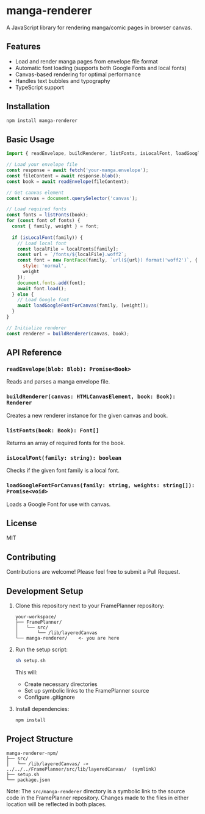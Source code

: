 # manga-renderer

A JavaScript library for rendering manga/comic pages in browser canvas.

## Features

- Load and render manga pages from envelope file format
- Automatic font loading (supports both Google Fonts and local fonts)
- Canvas-based rendering for optimal performance
- Handles text bubbles and typography
- TypeScript support

## Installation

```bash
npm install manga-renderer
```

## Basic Usage

```javascript
import { readEnvelope, buildRenderer, listFonts, isLocalFont, loadGoogleFontForCanvas } from "manga-renderer";

// Load your envelope file
const response = await fetch('your-manga.envelope');
const fileContent = await response.blob();
const book = await readEnvelope(fileContent);

// Get canvas element
const canvas = document.querySelector('canvas');

// Load required fonts
const fonts = listFonts(book);
for (const font of fonts) {
  const { family, weight } = font;
  
  if (isLocalFont(family)) {
    // Load local font
    const localFile = localFonts[family];
    const url = `/fonts/${localFile}.woff2`;
    const font = new FontFace(family, `url(${url}) format('woff2')`, { 
      style: 'normal', 
      weight 
    });
    document.fonts.add(font);
    await font.load();
  } else {
    // Load Google font
    await loadGoogleFontForCanvas(family, [weight]);
  }
}

// Initialize renderer
const renderer = buildRenderer(canvas, book);
```

## API Reference

### `readEnvelope(blob: Blob): Promise<Book>`
Reads and parses a manga envelope file.

### `buildRenderer(canvas: HTMLCanvasElement, book: Book): Renderer`
Creates a new renderer instance for the given canvas and book.

### `listFonts(book: Book): Font[]`
Returns an array of required fonts for the book.

### `isLocalFont(family: string): boolean`
Checks if the given font family is a local font.

### `loadGoogleFontForCanvas(family: string, weights: string[]): Promise<void>`
Loads a Google Font for use with canvas.

## License

MIT

## Contributing

Contributions are welcome! Please feel free to submit a Pull Request.

## Development Setup

1. Clone this repository next to your FramePlanner repository:
   ```
   your-workspace/
   ├── FramePlanner/
   │   └── src/
   │       └── /lib/layeredCanvas
   └── manga-renderer/    <- you are here
   ```

2. Run the setup script:
   ```bash
   sh setup.sh
   ```

   This will:
   - Create necessary directories
   - Set up symbolic links to the FramePlanner source
   - Configure .gitignore

3. Install dependencies:
   ```bash
   npm install
   ```

## Project Structure

```
manga-renderer-npm/
├── src/
│   └── /lib/layeredCanvas/ -> ../../../FramePlanner/src/lib/layeredCanvas/  (symlink)
├── setup.sh
└── package.json
```

Note: The `src/manga-renderer` directory is a symbolic link to the source code in the FramePlanner repository. Changes made to the files in either location will be reflected in both places.

